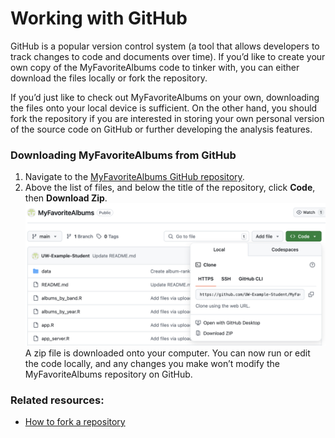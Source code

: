 # Working with GitHub

GitHub is a popular version control system (a tool that allows developers to track changes to code and documents over time).
If you’d like to create your own copy of the MyFavoriteAlbums code to tinker with, you can either download 
the files locally or fork the repository.

If you’d just like to check out MyFavoriteAlbums on your own, downloading the files onto your 
local device is sufficient. On the other hand, you should fork the repository if you are interested 
in storing your own personal version of the source code on GitHub or further developing the analysis features. 

### <a id="download"></a> Downloading MyFavoriteAlbums from GitHub

  1. Navigate to the [MyFavoriteAlbums GitHub repository](https://github.com/UW-Example-Student/MyFavoriteAlbums?tab=readme-ov-file).
  2. Above the list of files, and below the title of the repository, click **Code**, then **Download Zip**.
     ![download files on github workflow](./img/github-download-files.png)
A zip file is downloaded onto your computer. You can now run or edit the code locally,
and any changes you make won’t modify the MyFavoriteAlbums repository on GitHub.


### Related resources:
  * [How to fork a repository](https://docs.github.com/en/pull-requests/collaborating-with-pull-requests/working-with-forks/fork-a-repo)
